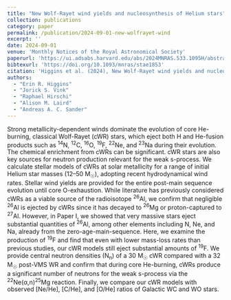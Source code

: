 ```yaml
---
title: "New Wolf-Rayet wind yields and nucleosynthesis of Helium stars"
collection: publications
category: paper
permalink: /publication/2024-09-01-new-wolfrayet-wind
excerpt: ''
date: 2024-09-01
venue: 'Monthly Notices of the Royal Astronomical Society'
paperurl: 'https://ui.adsabs.harvard.edu/abs/2024MNRAS.533.1095H/abstract'
bibtexurl: 'https://doi.org/10.1093/mnras/stae1853'
citation: 'Higgins et al. (2024), New Wolf-Rayet wind yields and nucleosynthesis of Helium stars, MNRAS'
authors:
  - "Erin R. Higgins"
  - "Jorick S. Vink"
  - "Raphael Hirschi"
  - "Alison M. Laird"
  - "Andreas A. C. Sander"
---
```

Strong metallicity-dependent winds dominate the evolution of core He-burning, classical Wolf-Rayet (cWR) stars, which eject both H and He-fusion products such as <sup>14</sup>N, <sup>12</sup>C, <sup>16</sup>O, <sup>19</sup>F, <sup>22</sup>Ne, and <sup>23</sup>Na during their evolution. The chemical enrichment from cWRs can be significant. cWR stars are also key sources for neutron production relevant for the weak s-process. We calculate stellar models of cWRs at solar metallicity for a range of initial Helium star masses (12–50 M<sub>☉</sub>), adopting recent hydrodynamical wind rates. Stellar wind yields are provided for the entire post-main sequence evolution until core O-exhaustion. While literature has previously considered cWRs as a viable source of the radioisotope <sup>26</sup>Al, we confirm that negligible <sup>26</sup>Al is ejected by cWRs since it has decayed to <sup>26</sup>Mg or proton-captured to <sup>27</sup>Al. However, in Paper I, we showed that very massive stars eject substantial quantities of <sup>26</sup>Al, among other elements including N, Ne, and Na, already from the zero-age-main-sequence. Here, we examine the production of <sup>19</sup>F and find that even with lower mass-loss rates than previous studies, our cWR models still eject substantial amounts of <sup>19</sup>F. We provide central neutron densities (N<sub>n</sub>) of a 30 M<sub>☉</sub> cWR compared with a 32 M<sub>☉</sub> post-VMS WR and confirm that during core He-burning, cWRs produce a significant number of neutrons for the weak s-process via the <sup>22</sup>Ne(α,n)<sup>25</sup>Mg reaction. Finally, we compare our cWR models with observed [Ne/He], [C/He], and [O/He] ratios of Galactic WC and WO stars.
